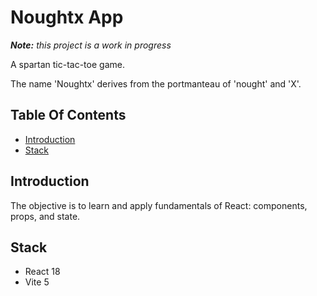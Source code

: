 # Noughtx App

_**Note:** this project is a work in progress_

A spartan tic-tac-toe game.

The name 'Noughtx' derives from the portmanteau of 'nought' and 'X'.

## Table Of Contents

- [Introduction](#introduction)
- [Stack](#stack)

## Introduction

The objective is to learn and apply fundamentals of React: components, props, and state.

## Stack

- React 18
- Vite 5
